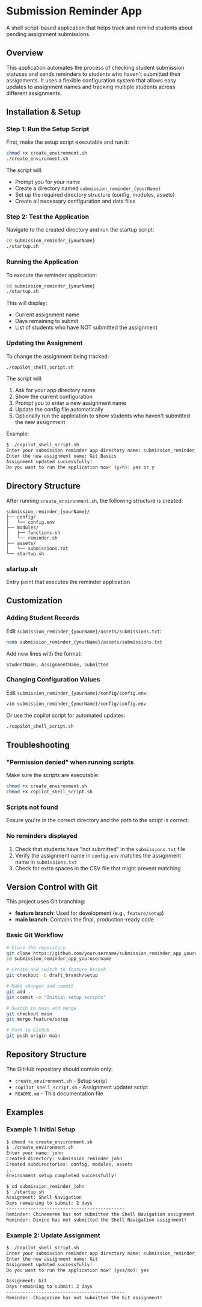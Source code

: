 # Submission Reminder App

A shell script-based application that helps track and remind students about pending assignment submissions.

## Overview

This application automates the process of checking student submission statuses and sends reminders to students who haven't submitted their assignments. It uses a flexible configuration system that allows easy updates to assignment names and tracking multiple students across different assignments.


## Installation & Setup

### Step 1: Run the Setup Script

First, make the setup script executable and run it:

```bash
chmod +x create_environment.sh
./create_environment.sh
```

The script will:
- Prompt you for your name
- Create a directory named `submission_reminder_{yourName}`
- Set up the required directory structure (config, modules, assets)
- Create all necessary configuration and data files

### Step 2: Test the Application

Navigate to the created directory and run the startup script:

```bash
cd submission_reminder_{yourName}
./startup.sh
```

### Running the Application

To execute the reminder application:

```bash
cd submission_reminder_{yourName}
./startup.sh
```

This will display:
- Current assignment name
- Days remaining to submit
- List of students who have NOT submitted the assignment

### Updating the Assignment

To change the assignment being tracked:

```bash
./copilot_shell_script.sh
```

The script will:
1. Ask for your app directory name
2. Show the current configuration
3. Prompt you to enter a new assignment name
4. Update the config file automatically
5. Optionally run the application to show students who haven't submitted the new assignment

Example:
```bash
$ ./copilot_shell_script.sh
Enter your submission reminder app directory name: submission_reminder_john
Enter the new assignment name: Git Basics
Assignment updated successfully!
Do you want to run the application now? (y/n): yes or y
```

## Directory Structure

After running `create_environment.sh`, the following structure is created:

```
submission_reminder_{yourName}/
├── config/
│   └── config.env          
├── modules/
│   ├── functions.sh        
│   └── reminder.sh         
├── assets/
│   └── submissions.txt     
└── startup.sh              
```

### startup.sh
Entry point that executes the reminder application

## Customization

### Adding Student Records

Edit `submission_reminder_{yourName}/assets/submissions.txt`:

```bash
nano submission_reminder_{yourName}/assets/submissions.txt
```

Add new lines with the format:
```
StudentName, AssignmentName, submitted
```

### Changing Configuration Values

Edit `submission_reminder_{yourName}/config/config.env`:

```bash
vim submission_reminder_{yourName}/config/config.env
```

Or use the copilot script for automated updates:

```bash
./copilot_shell_script.sh
```

## Troubleshooting

### "Permission denied" when running scripts
Make sure the scripts are executable:
```bash
chmod +x create_environment.sh
chmod +x copilot_shell_script.sh
```

### Scripts not found
Ensure you're in the correct directory and the path to the script is correct.

### No reminders displayed
1. Check that students have "not submitted" in the `submissions.txt` file
2. Verify the assignment name in `config.env` matches the assignment name in `submissions.txt`
3. Check for extra spaces in the CSV file that might prevent matching

## Version Control with Git

This project uses Git branching:
- **feature branch**: Used for development (e.g., `feature/setup`)
- **main branch**: Contains the final, production-ready code

### Basic Git Workflow

```bash
# Clone the repository
git clone https://github.com/yourusername/submission_reminder_app_yourusername.git
cd submission_reminder_app_yourusername

# Create and switch to feature branch
git checkout -b draft_branch/setup

# Make changes and commit
git add .
git commit -m "Initial setup scripts"

# Switch to main and merge
git checkout main
git merge feature/setup

# Push to GitHub
git push origin main
```

## Repository Structure

The GitHub repository should contain only:
- `create_environment.sh` - Setup script
- `copilot_shell_script.sh` - Assignment updater script
- `README.md` - This documentation file

## Examples

### Example 1: Initial Setup

```bash
$ chmod +x create_environment.sh
$ ./create_environment.sh
Enter your name: john
Created directory: submission_reminder_john
Created subdirectories: config, modules, assets
...
Environment setup completed successfully!

$ cd submission_reminder_john
$ ./startup.sh
Assignment: Shell Navigation
Days remaining to submit: 2 days
--------------------------------------------
Reminder: Chinemerem has not submitted the Shell Navigation assignment!
Reminder: Divine has not submitted the Shell Navigation assignment!
```

### Example 2: Update Assignment

```bash
$ ./copilot_shell_script.sh
Enter your submission reminder app directory name: submission_reminder_john
Enter the new assignment name: Git
Assignment updated successfully!
Do you want to run the application now? (yes/no): yes

Assignment: Git
Days remaining to submit: 2 days
--------------------------------------------
Reminder: Chiagoziem has not submitted the Git assignment!
```
